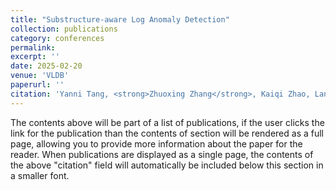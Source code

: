 ```yaml
---
title: "Substructure-aware Log Anomaly Detection"
collection: publications
category: conferences
permalink: 
excerpt: ''
date: 2025-02-20
venue: 'VLDB'
paperurl: ''
citation: 'Yanni Tang, <strong>Zhuoxing Zhang</strong>, Kaiqi Zhao, Lanting Fang, Zhenhua Li, and Wu Chen. "Substructure-aware log anomaly detection." Proceedings of the VLDB Endowment 18, no. 2 (2024): 213-225.'
---
```


The contents above will be part of a list of publications, if the user clicks the link for the publication than the contents of section will be rendered as a full page, allowing you to provide more information about the paper for the reader. When publications are displayed as a single page, the contents of the above "citation" field will automatically be included below this section in a smaller font.
